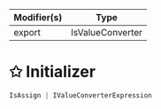 | Modifier(s)                            | Type                     |
|----------------------------------------|--------------------------|
| export | IsValueConverter |

# &#10025; Initializer

```ts
IsAssign | IValueConverterExpression
```